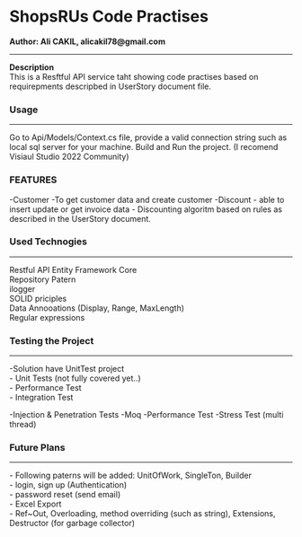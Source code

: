 ﻿<h1> ShopsRUs Code Practises </h1>
<b> Author:  Ali CAKIL, alicakil78@gmail.com </b>
<hr/>

<b> Description </b> <br>
This is a Resftful API service taht showing code practises based on requirepments descripbed in UserStory document file. 


<h3> Usage </h3>
<hr>
Go to Api/Models/Context.cs file, provide a valid connection string such as local sql server for your machine.
Build and Run the project. (I recomend Visiaul Studio 2022 Community)





<h3> FEATURES </h3>
-Customer
	-To get customer data and create customer
-Discount
	- able to insert update or get invoice data
	- Discounting algoritm based on rules as described in the UserStory document.



<h3> Used Technogies </h3>
<hr>

Restful API
Entity Framework Core<br>
Repository Patern<br>
ilogger<br>
SOLID priciples<br>
Data Annooations (Display, Range, MaxLength)<br>
Regular expressions<br>


 <h3> Testing the Project   </h3>
 <hr>
 -Solution have UnitTest project<br>
	- Unit Tests (not fully covered yet..)<br>
	- Performance Test<br>
	- Integration Test<br>
   

 -Injection & Penetration Tests
 -Moq
 -Performance Test
 -Stress Test (multi thread)



<h3> Future Plans </h3>
<hr>
 - Following paterns will be added: UnitOfWork, SingleTon, Builder <br>
 - login, sign up (Authentication)<br>
 - password reset (send email)<br>
 - Excel Export<br>
 - Ref~Out, Overloading, method overriding (such as string), Extensions, Destructor (for garbage collector)<br>